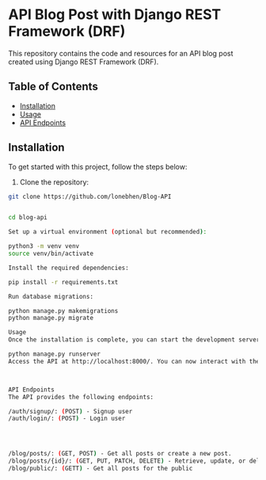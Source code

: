 # API Blog Post with Django REST Framework (DRF)

This repository contains the code and resources for an API blog post created using Django REST Framework (DRF). 

## Table of Contents

- [Installation](#installation)
- [Usage](#usage)
- [API Endpoints](#api-endpoints)

## Installation

To get started with this project, follow the steps below:

1. Clone the repository:

```bash
git clone https://github.com/lonebhen/Blog-API


cd blog-api

Set up a virtual environment (optional but recommended):

python3 -m venv venv
source venv/bin/activate

Install the required dependencies:

pip install -r requirements.txt

Run database migrations:

python manage.py makemigrations
python manage.py migrate

Usage
Once the installation is complete, you can start the development server using the following command:

python manage.py runserver
Access the API at http://localhost:8000/. You can now interact with the API using your preferred tool, such as cURL, Insomia or Postman.



API Endpoints
The API provides the following endpoints:

/auth/signup/: (POST) - Signup user
/auth/login/: (POST) - Login user




/blog/posts/: (GET, POST) - Get all posts or create a new post.
/blog/posts/{id}/: (GET, PUT, PATCH, DELETE) - Retrieve, update, or delete a specific post.
/blog/public/: (GETT) - Get all posts for the public



